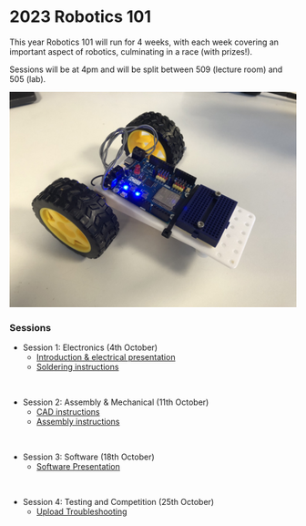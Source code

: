 # 2023 Robotics 101

This year Robotics 101 will run for 4 weeks, with each week covering an important aspect of robotics, culminating in a race (with prizes!).

Sessions will be at 4pm and will be split between 509 (lecture room) and 505 (lab).

![finished-robot](/2023/Images/finished-robot.jpg)

### Sessions
* Session 1: Electronics (4th October)
    * [Introduction & electrical presentation](/2023/Introduction%20&%20Electrical.pptx)
    * [Soldering instructions](/2023/Soldering.md)

<br>

* Session 2: Assembly & Mechanical (11th October)
    * [CAD instructions](/2023/Mechanical.md)
    * [Assembly instructions](/2023/Assembly%20Instructions.md)
<br>

* Session 3: Software (18th October)
    * [Software Presentation](/2023/Robotics%20101%20software.pptx)


<br>

* Session 4: Testing and Competition (25th October)
    * [Upload Troubleshooting](/2023/Troubleshooting.md)
